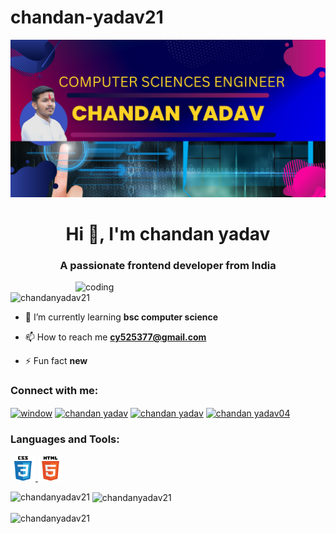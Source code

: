# chandan-yadav21
![logo](https://github.com/chandanyadav21/chandan-yadav21/blob/main/Blue%20Pink%20Gradient%20Fashion%20Banner.jpg)
<h1 align="center">Hi 👋, I'm chandan yadav</h1>
<h3 align="center">A passionate frontend developer from India</h3>

<img align="right" alt="coding" width="400" src="https://diggi.co.uk/wp-content/uploads/2020/11/build.png">
<p align="left"> <img src="https://komarev.com/ghpvc/?username=chandanyadav21&label=Profile%20views&color=0e75b6&style=flat" alt="chandanyadav21" /> </p>

- 🌱 I’m currently learning **bsc computer science**

- 📫 How to reach me **cy525377@gmail.com**

- ⚡ Fun fact **new**

<h3 align="left">Connect with me:</h3>
<p align="left">

<a href="https://dev.to/window" target="blank"><img align="center" src="https://raw.githubusercontent.com/rahuldkjain/github-profile-readme-generator/master/src/images/icons/Social/devto.svg" alt="window" height="30" width="40" /></a>
<a href="https://twitter.com/chandan yadav" target="blank"><img align="center" src="https://raw.githubusercontent.com/rahuldkjain/github-profile-readme-generator/master/src/images/icons/Social/twitter.svg" alt="chandan yadav" height="30" width="40" /></a>
<a href="https://linkedin.com/in/chandan yadav" target="blank"><img align="center" src="https://raw.githubusercontent.com/rahuldkjain/github-profile-readme-generator/master/src/images/icons/Social/linked-in-alt.svg" alt="chandan yadav" height="30" width="40" /></a>
<a href="https://instagram.com/chandan yadav04" target="blank"><img align="center" src="https://raw.githubusercontent.com/rahuldkjain/github-profile-readme-generator/master/src/images/icons/Social/instagram.svg" alt="chandan yadav04" height="30" width="40" /></a>
</p>

<h3 align="left">Languages and Tools:</h3>
<p align="left"> <a href="https://www.w3schools.com/css/" target="_blank" rel="noreferrer"> <img src="https://raw.githubusercontent.com/devicons/devicon/master/icons/css3/css3-original-wordmark.svg" alt="css3" width="40" height="40"/> </a> <a href="https://www.w3.org/html/" target="_blank" rel="noreferrer"> <img src="https://raw.githubusercontent.com/devicons/devicon/master/icons/html5/html5-original-wordmark.svg" alt="html5" width="40" height="40"/> </a> </p>

<p><img align="left" src="https://github-readme-stats.vercel.app/api/top-langs?username=chandanyadav21&show_icons=true&locale=en&layout=compact" alt="chandanyadav21" /></p>

<p>&nbsp;<img align="center" src="https://github-readme-stats.vercel.app/api?username=chandanyadav21&show_icons=true&locale=en" alt="chandanyadav21" /></p>

<p><img align="center" src="https://github-readme-streak-stats.herokuapp.com/?user=chandanyadav21&" alt="chandanyadav21" /></p>
